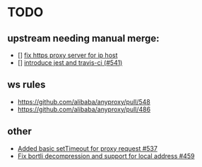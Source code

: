 
# TODO

## upstream needing manual merge:

* [] [fix https proxy server for ip host](https://github.com/alibaba/anyproxy/commit/5a1af376145aaa127d7aaefe550cb8e0c1b6e2d3)
* [] [introduce jest and travis-ci (#541)](https://github.com/alibaba/anyproxy/commit/28108d4c785b24cc8171e818f9bbdb371ce6148d)


## ws rules

* https://github.com/alibaba/anyproxy/pull/548
* https://github.com/alibaba/anyproxy/pull/486


## other

* [Added basic setTimeout for proxy request #537](https://github.com/alibaba/anyproxy/pull/537)
* [Fix bortli decompression and support for local address #459](https://github.com/alibaba/anyproxy/pull/459)